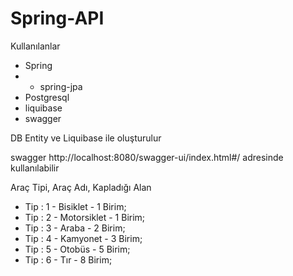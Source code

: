 # Spring-API

Kullanılanlar
- Spring
- - spring-jpa
- Postgresql
- liquibase
- swagger

DB Entity ve Liquibase ile oluşturulur

swagger
http://localhost:8080/swagger-ui/index.html#/
adresinde kullanılabilir

Araç Tipi, Araç Adı, Kapladığı Alan
- Tip : 1 - Bisiklet  - 1 Birim;
- Tip : 2 - Motorsiklet - 1 Birim;
- Tip : 3 - Araba - 2 Birim;
- Tip : 4 - Kamyonet - 3 Birim;
- Tip : 5 - Otobüs - 5 Birim;
- Tip : 6 - Tır -  8 Birim;	


